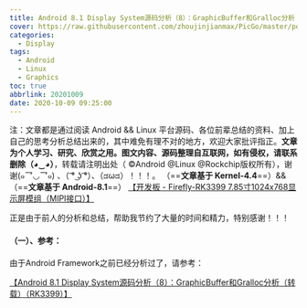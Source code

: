 ```yaml
---
title: Android 8.1 Display System源码分析（8）：GraphicBuffer和Gralloc分析（转载）（RK3399）
cover: https://raw.githubusercontent.com/zhoujinjianmax/PicGo/master/post.cover.pictures/bing-wallpaper-2018.04.17.jpg
categories: 
  - Display
tags:
  - Android
  - Linux
  - Graphics
toc: true
abbrlink: 20201009
date: 2020-10-09 09:25:00
---
```



注：文章都是通过阅读 Android  && Linux 平台源码、各位前辈总结的资料、加上自己的思考分析总结出来的，其中难免有理不对的地方，欢迎大家批评指正。**文章为个人学习、研究、欣赏之用。图文内容、源码整理自互联网，如有侵权，请联系删除（◕‿◕）**，转载请注明出处（ ©Android @Linux @Rockchip版权所有），谢谢(๑乛◡乛๑) 、（ ͡° ͜ʖ ͡°）、（ಡωಡ）！！！。
（==**文章基于 Kernel-4.4**==）&&（==**文章基于 Android-8.1**==）
[【开发板 - Firefly-RK3399 7.85寸1024x768显示屏模组（MIPI接口）】](http://wiki.t-firefly.com/zh_CN/Firefly-RK3399/compile_android8.1_firmware.html#)

正是由于前人的分析和总结，帮助我节约了大量的时间和精力，特别感谢！！！

#### （一）、参考：
由于Android Framework之前已经分析过了，请参考：

[【Android 8.1 Display System源码分析（8）：GraphicBuffer和Gralloc分析（转载）（RK3399）】](https://zhoujinjian.com/posts/20190724/)

